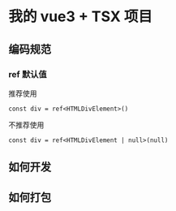 # 我的 vue3 + TSX 项目


## 编码规范


### ref 默认值

推荐使用
```tsx
const div = ref<HTMLDivElement>()
```

不推荐使用
```tsx
const div = ref<HTMLDivElement | null>(null)
```

## 如何开发



## 如何打包
